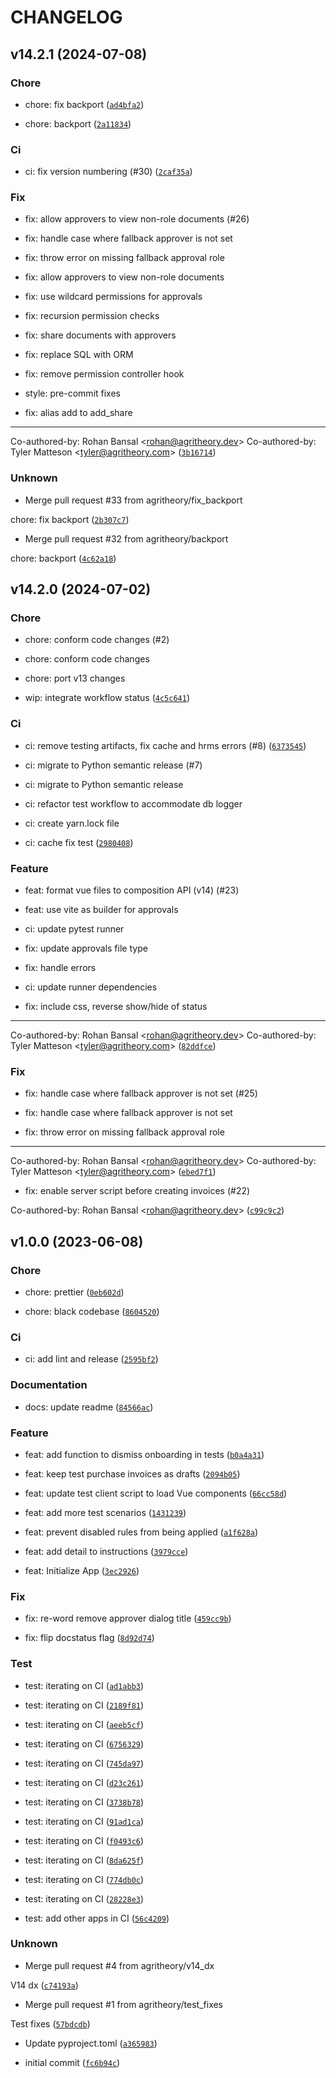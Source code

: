 # CHANGELOG

## v14.2.1 (2024-07-08)

### Chore

* chore: fix backport ([`ad4bfa2`](https://github.com/agritheory/approvals/commit/ad4bfa24210fdd4a042b0de54a3558defc078393))

* chore: backport ([`2a11834`](https://github.com/agritheory/approvals/commit/2a11834ca863cbe1136cf95c6ba975b457a8df15))

### Ci

* ci: fix version numbering (#30) ([`2caf35a`](https://github.com/agritheory/approvals/commit/2caf35a9a7ddbd1c2c98a9163ff9cd0c376b13e4))

### Fix

* fix: allow approvers to view non-role documents (#26)

* fix: handle case where fallback approver is not set

* fix: throw error on missing fallback approval role

* fix: allow approvers to view non-role documents

* fix: use wildcard permissions for approvals

* fix: recursion permission checks

* fix: share documents with approvers

* fix: replace SQL with ORM

* fix: remove permission controller hook

* style: pre-commit fixes

* fix: alias add to add_share

---------

Co-authored-by: Rohan Bansal &lt;rohan@agritheory.dev&gt;
Co-authored-by: Tyler Matteson &lt;tyler@agritheory.com&gt; ([`3b16714`](https://github.com/agritheory/approvals/commit/3b167143d74558b4cef2ade136f5a6981cb9f356))

### Unknown

* Merge pull request #33 from agritheory/fix_backport

chore: fix backport ([`2b307c7`](https://github.com/agritheory/approvals/commit/2b307c76a78ffc8f2f30d2e746c8d2f40d2df49a))

* Merge pull request #32 from agritheory/backport

chore: backport ([`4c62a18`](https://github.com/agritheory/approvals/commit/4c62a18353c2b93fe2572683dae6a3f5c34be706))

## v14.2.0 (2024-07-02)

### Chore

* chore: conform code changes (#2)

* chore: conform code changes

* chore: port v13 changes

* wip: integrate workflow status ([`4c5c641`](https://github.com/agritheory/approvals/commit/4c5c6410b6b571e15e9c4d236cdaddf61fe1d4b8))

### Ci

* ci: remove testing artifacts, fix cache and hrms errors (#8) ([`6373545`](https://github.com/agritheory/approvals/commit/63735454c6cdf1c3a39574c24a4cef8fc7cbdefd))

* ci: migrate to Python semantic release (#7)

* ci: migrate to Python semantic release

* ci: refactor test workflow to accommodate db logger

* ci: create yarn.lock file

* ci: cache fix test ([`2980408`](https://github.com/agritheory/approvals/commit/298040846a52c3e369b5e2767749421f4f3acd5e))

### Feature

* feat: format vue files to composition API (v14) (#23)

* feat: use vite as builder for approvals

* ci: update pytest runner

* fix: update approvals file type

* fix: handle errors

* ci: update runner dependencies

* fix: include css, reverse show/hide of status

---------

Co-authored-by: Rohan Bansal &lt;rohan@agritheory.dev&gt;
Co-authored-by: Tyler Matteson &lt;tyler@agritheory.com&gt; ([`82ddfce`](https://github.com/agritheory/approvals/commit/82ddfce82c552d447e41bcef3bbbb4e21345350b))

### Fix

* fix: handle case where fallback approver is not set (#25)

* fix: handle case where fallback approver is not set

* fix: throw error on missing fallback approval role

---------

Co-authored-by: Rohan Bansal &lt;rohan@agritheory.dev&gt;
Co-authored-by: Tyler Matteson &lt;tyler@agritheory.com&gt; ([`ebed7f1`](https://github.com/agritheory/approvals/commit/ebed7f1d14c81346eeb01429bea00972f35f471d))

* fix: enable server script before creating invoices (#22)

Co-authored-by: Rohan Bansal &lt;rohan@agritheory.dev&gt; ([`c99c9c2`](https://github.com/agritheory/approvals/commit/c99c9c27ddcc866cc1e5ed161ed5bd0086ed9578))

## v1.0.0 (2023-06-08)

### Chore

* chore: prettier ([`0eb602d`](https://github.com/agritheory/approvals/commit/0eb602d0d80e7afc9ba67f3c4d0ac3f078c356ef))

* chore: black codebase ([`8604520`](https://github.com/agritheory/approvals/commit/860452040ad55ce9b769c079098ca760d654dd06))

### Ci

* ci: add lint and release ([`2595bf2`](https://github.com/agritheory/approvals/commit/2595bf2517c8448280f4fa1b952ddabafb1ed60f))

### Documentation

* docs: update readme ([`84566ac`](https://github.com/agritheory/approvals/commit/84566ac4abce9dd2c39d67142aa0fdf1870ca5ea))

### Feature

* feat: add function to dismiss onboarding in tests ([`b0a4a31`](https://github.com/agritheory/approvals/commit/b0a4a316690dc249b9056dba7498376b38bfe3f5))

* feat: keep test purchase invoices as drafts ([`2094b05`](https://github.com/agritheory/approvals/commit/2094b05eb3e2e85ce6fa07459ed9e9d2c1b83729))

* feat: update test client script to load Vue components ([`66cc58d`](https://github.com/agritheory/approvals/commit/66cc58d44a6202988ce993acd9111c687fad1f01))

* feat: add more test scenarios ([`1431239`](https://github.com/agritheory/approvals/commit/14312393af26f5bee47bc6b7c7762eace4811735))

* feat: prevent disabled rules from being applied ([`a1f628a`](https://github.com/agritheory/approvals/commit/a1f628a7d7fe6c69eddf30a91f2210553472385d))

* feat: add detail to instructions ([`3979cce`](https://github.com/agritheory/approvals/commit/3979cce16bc754ed8d420688e923ae56b06e114a))

* feat: Initialize App ([`3ec2926`](https://github.com/agritheory/approvals/commit/3ec292695c9a96fbd6b9505fcf0395b20e6ad9ba))

### Fix

* fix: re-word remove approver dialog title ([`459cc9b`](https://github.com/agritheory/approvals/commit/459cc9bd772b466eaede3fab84c4bdb1bb565a4e))

* fix: flip docstatus flag ([`8d92d74`](https://github.com/agritheory/approvals/commit/8d92d742346a602815217efd8bfc92605e857f25))

### Test

* test: iterating on CI ([`ad1abb3`](https://github.com/agritheory/approvals/commit/ad1abb3ed9e0569edd9aa982657915d8b73e8ef5))

* test: iterating on CI ([`2189f81`](https://github.com/agritheory/approvals/commit/2189f8139a57023984eb14eb70536efc06452c63))

* test: iterating on CI ([`aeeb5cf`](https://github.com/agritheory/approvals/commit/aeeb5cf80e041ccccd4153e61fa74350acd1a728))

* test: iterating on CI ([`6756329`](https://github.com/agritheory/approvals/commit/6756329fd3c35def5a4374aa5e439ce0dc0c0d2b))

* test: iterating on CI ([`745da97`](https://github.com/agritheory/approvals/commit/745da971b7ded966d9ffebd65c38bda8957e14be))

* test: iterating on CI ([`d23c261`](https://github.com/agritheory/approvals/commit/d23c261f83751f3364b89491487eea7ab125af08))

* test: iterating on CI ([`3738b78`](https://github.com/agritheory/approvals/commit/3738b78cd360b3f9b656c61da02609905d451822))

* test: iterating on CI ([`91ad1ca`](https://github.com/agritheory/approvals/commit/91ad1ca14e6dc5bbdbb5dcc63a3066f665bae1e0))

* test: iterating on CI ([`f0493c6`](https://github.com/agritheory/approvals/commit/f0493c654ac1f5be568a8f035cb7ab1d6ac2db3d))

* test: iterating on CI ([`8da625f`](https://github.com/agritheory/approvals/commit/8da625ffe66c1874cb2433f38e97065ee951fe7a))

* test: iterating on CI ([`774db0c`](https://github.com/agritheory/approvals/commit/774db0cae5507e2856225c1885e8069ae5b01789))

* test: iterating on CI ([`28228e3`](https://github.com/agritheory/approvals/commit/28228e3f31ebbce36cbf01c50e84ba338379430a))

* test: add other apps in CI ([`56c4209`](https://github.com/agritheory/approvals/commit/56c420982aee0b6a0b1ef2cf190b61e144ac2b4e))

### Unknown

* Merge pull request #4 from agritheory/v14_dx

V14 dx ([`c74193a`](https://github.com/agritheory/approvals/commit/c74193af2ca543abed725358dc8d1e4ac3d941fb))

* Merge pull request #1 from agritheory/test_fixes

Test fixes ([`57bdcdb`](https://github.com/agritheory/approvals/commit/57bdcdb160f58f25d9acb1b72715914087c77ecd))

* Update pyproject.toml ([`a365983`](https://github.com/agritheory/approvals/commit/a365983fe9b05e9473e4a2f4b071500123fc0e82))

* initial commit ([`fc6b94c`](https://github.com/agritheory/approvals/commit/fc6b94c41178ad0c58ad3dd017e1156abaeae21d))
